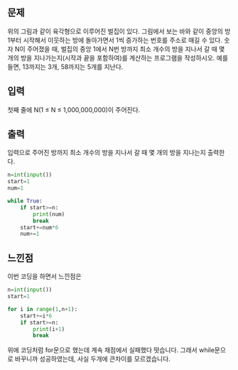 ## 문제


위의 그림과 같이 육각형으로 이루어진 벌집이 있다. 그림에서 보는 바와 같이 중앙의 방 1부터 시작해서 이웃하는 방에 돌아가면서 1씩 증가하는 번호를 주소로 매길 수 있다. 
숫자 N이 주어졌을 때, 벌집의 중앙 1에서 N번 방까지 최소 개수의 방을 지나서 갈 때 몇 개의 방을 지나가는지(시작과 끝을 포함하여)를 계산하는 프로그램을 작성하시오. 
예를 들면, 13까지는 3개, 58까지는 5개를 지난다.

## 입력
첫째 줄에 N(1 ≤ N ≤ 1,000,000,000)이 주어진다.

## 출력
입력으로 주어진 방까지 최소 개수의 방을 지나서 갈 때 몇 개의 방을 지나는지 출력한다.

```python
n=int(input())
start=1
num=1

while True:
    if start>=n:
        print(num)
        break
    start+=num*6
    num+=1
```

## 느낀점
이번 코딩을 하면서 느낀점은
```python
n=int(input())
start=1

for i in range(1,n+1):
    start+=i*6
    if start>=n:
        print(i+1)
        break
```
위에 코딩처럼 for문으로 했는데 계속 채점에서 실패했다 떳습니다. 그래서 while문으로 바꾸니까 성공하였는데, 사실 두개에 큰차이를 모르겠습니다.
